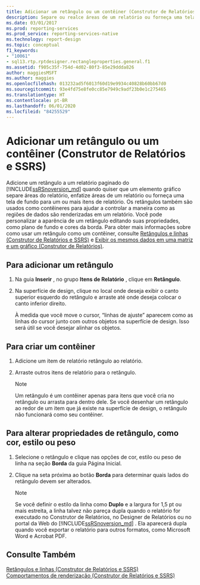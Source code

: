 ```yaml
---
title: Adicionar um retângulo ou um contêiner (Construtor de Relatórios) | Microsoft Docs
description: Separe ou realce áreas de um relatório ou forneça uma tela de fundo para um ou mais itens de relatório usando um retângulo personalizado no Construtor de Relatórios.
ms.date: 03/01/2017
ms.prod: reporting-services
ms.prod_service: reporting-services-native
ms.technology: report-design
ms.topic: conceptual
f1_keywords:
- "10061"
- sql13.rtp.rptdesigner.rectangleproperties.general.f1
ms.assetid: f905c35f-754d-4d02-80f3-85e29ddda826
author: maggiesMSFT
ms.author: maggies
ms.openlocfilehash: 013232ad5f6013f60d19e9934c40828b60bb67d0
ms.sourcegitcommit: 93e4fd75e8fe0cc85e7949c9adf23b0e1c275465
ms.translationtype: HT
ms.contentlocale: pt-BR
ms.lasthandoff: 06/01/2020
ms.locfileid: "84255529"
---
```

# <a name="add-a-rectangle-or-container-report-builder-and-ssrs"></a>Adicionar um retângulo ou um contêiner (Construtor de Relatórios e SSRS)
  Adicione um retângulo a um relatório paginado do [!INCLUDE[ssRSnoversion_md](../../includes/ssrsnoversion-md.md)] quando quiser que um elemento gráfico separe áreas do relatório, enfatize áreas de um relatório ou forneça uma tela de fundo para um ou mais itens de relatório. Os retângulos também são usados como contêineres para ajudar a controlar a maneira como as regiões de dados são renderizadas em um relatório. Você pode personalizar a aparência de um retângulo editando suas propriedades, como plano de fundo e cores da borda. Para obter mais informações sobre como usar um retângulo como um contêiner, consulte [Retângulos e linhas &#40;Construtor de Relatórios e SSRS&#41;](../../reporting-services/report-design/rectangles-and-lines-report-builder-and-ssrs.md) e [Exibir os mesmos dados em uma matriz e um gráfico &#40;Construtor de Relatórios&#41;](../../reporting-services/report-design/display-the-same-data-on-a-matrix-and-a-chart-report-builder.md).    
   
## <a name="to-add-a-rectangle"></a>Para adicionar um retângulo    
    
1.  Na guia **Inserir** , no grupo **Itens de Relatório** , clique em **Retângulo**.    
    
2.  Na superfície de design, clique no local onde deseja exibir o canto superior esquerdo do retângulo e arraste até onde deseja colocar o canto inferior direito.    
    
     À medida que você move o cursor, “linhas de ajuste” aparecem como as linhas do cursor junto com outros objetos na superfície de design. Isso será útil se você desejar alinhar os objetos.    
    
## <a name="to-create-a-container"></a>Para criar um contêiner    
    
1.  Adicione um item de relatório retângulo ao relatório.    
    
2.  Arraste outros itens de relatório para o retângulo.    
    
    > [!NOTE]    
    >  Um retângulo é um contêiner apenas para itens que você cria no retângulo ou arrasta para dentro dele. Se você desenhar um retângulo ao redor de um item que já existe na superfície de design, o retângulo não funcionará como seu contêiner.    
    
## <a name="to-change-rectangle-properties-such-as-color-style-or-weight"></a>Para alterar propriedades de retângulo, como cor, estilo ou peso    
    
1.  Selecione o retângulo e clique nas opções de cor, estilo ou peso de linha na seção **Borda** da guia Página Inicial.    
    
2.  Clique na seta próxima ao botão **Borda** para determinar quais lados do retângulo devem ser alterados.    
    
    > [!NOTE]    
    >  Se você definir o estilo da linha como **Duplo** e a largura for 1,5 pt ou mais estreita, a linha talvez não pareça dupla quando o relatório for executado no Construtor de Relatórios, no Designer de Relatórios ou no portal da Web do [!INCLUDE[ssRSnoversion_md](../../includes/ssrsnoversion-md.md)] . Ela aparecerá dupla quando você exportar o relatório para outros formatos, como Microsoft Word e Acrobat PDF.    
    
## <a name="see-also"></a>Consulte Também    
 [Retângulos e linhas &#40;Construtor de Relatórios e SSRS&#41;](../../reporting-services/report-design/rectangles-and-lines-report-builder-and-ssrs.md)     
 [Comportamentos de renderização &#40;Construtor de Relatórios e SSRS&#41;](../../reporting-services/report-design/rendering-behaviors-report-builder-and-ssrs.md)    
    
  
